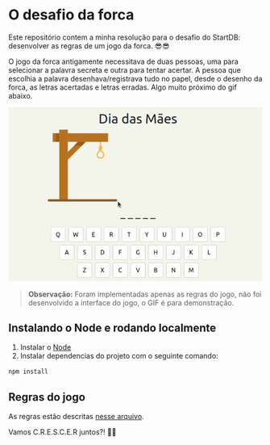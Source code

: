 # O desafio da forca

Este repositório contem a minha resolução para o desafio do StartDB: desenvolver as regras de um jogo da forca. 😎😎

O jogo da forca antigamente necessitava de duas pessoas, uma para selecionar a palavra secreta e outra para tentar acertar. A pessoa que escolhia a palavra desenhava/registrava tudo no papel, desde o desenho da forca, as letras acertadas e letras erradas. Algo muito próximo do gif abaixo.

![forca](docs/forca.gif) 

> **Observação:** Foram implementadas apenas as regras do jogo, não foi desenvolvido a interface do jogo, o GIF é para demonstração.

## Instalando o Node e rodando localmente

1. Instalar o [Node](https://nodejs.org/en/)
2. Instalar dependencias do projeto com o seguinte comando:
```bash
npm install
```

## Regras do jogo

As regras estão descritas [nesse arquivo](docs/Regras.md).

Vamos C.R.E.S.C.E.R juntos?! 🚀🚀
